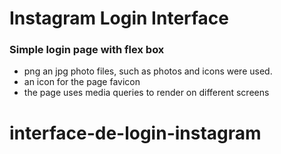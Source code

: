 # Instagram Login Interface 

### Simple login page with flex box 

* png an jpg photo files, such as photos and icons were used. 
* an icon for the page favicon
* the page uses media queries to render on different screens 


# interface-de-login-instagram
